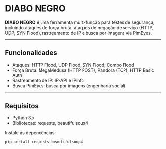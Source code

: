 # DIABO NEGRO

**DIABO NEGRO** é uma ferramenta multi-função para testes de segurança, incluindo ataques de força bruta, ataques de negação de serviço (HTTP, UDP, SYN Flood), rastreamento de IP e busca por imagens via PimEyes.

---

## Funcionalidades

- Ataques: HTTP Flood, UDP Flood, SYN Flood, Combo Flood
- Força Bruta: MegaMedusa (HTTP POST), Pandora (TCP), HTTP Basic Auth
- Rastreamento de IP: IP-API e IPinfo
- Busca PimEyes: busca por imagens (engenharia social)

---

## Requisitos

- Python 3.x
- Bibliotecas: requests, beautifulsoup4

Instale as dependências:

```bash
pip install requests beautifulsoup4

